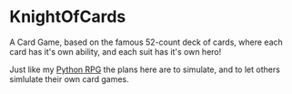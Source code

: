 # KnightOfCards
A Card Game, based on the famous 52-count deck of cards, where each card has it's own ability, and each suit has it's own hero!

Just like my [Python RPG](https://github.com/crawsome/pyrpg_mini) the plans here are to simulate, and to let others simlulate their own card games. 

